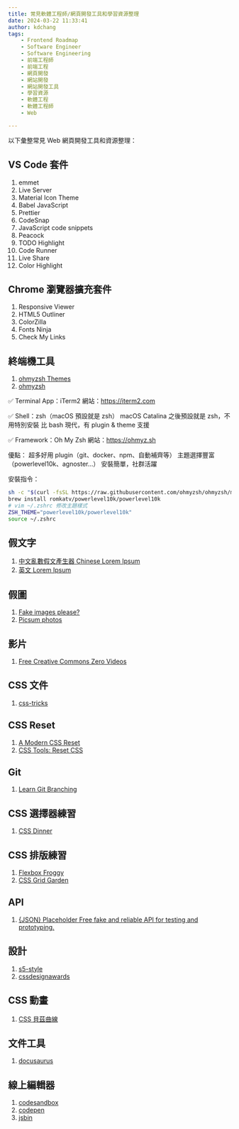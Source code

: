```yaml
---
title: 常見軟體工程師/網頁開發工具和學習資源整理
date: 2024-03-22 11:33:41
author: kdchang
tags: 
    - Frontend Roadmap
    - Software Engineer
    - Software Engineering
    - 前端工程師
    - 前端工程
    - 網頁開發
    - 網站開發
    - 網站開發工具
    - 學習資源
    - 軟體工程
    - 軟體工程師
    - Web

---
```


以下彙整常見 Web 網頁開發工具和資源整理：

## VS Code 套件
1. emmet
2. Live Server
3. Material Icon Theme
4. Babel JavaScript
5. Prettier
6. CodeSnap
7. JavaScript code snippets
8. Peacock
9. TODO Highlight
10. Code Runner
11. Live Share
12. Color Highlight

## Chrome 瀏覽器擴充套件
1. Responsive Viewer
2. HTML5 Outliner
3. ColorZilla
4. Fonts Ninja
5. Check My Links

## 終端機工具
1. [ohmyzsh Themes](https://github.com/ohmyzsh/ohmyzsh/wiki/Themes)
2. [ohmyzsh](https://github.com/ohmyzsh/ohmyzsh)

✅ Terminal App：iTerm2
網站：https://iterm2.com

✅ Shell：zsh（macOS 預設就是 zsh）
macOS Catalina 之後預設就是 zsh，不用特別安裝
比 bash 現代，有 plugin & theme 支援

✅ Framework：Oh My Zsh
網站：https://ohmyz.sh

優點：
超多好用 plugin（git、docker、npm、自動補齊等）
主題選擇豐富（powerlevel10k、agnoster...）
安裝簡單，社群活躍

安裝指令：
```bash
sh -c "$(curl -fsSL https://raw.githubusercontent.com/ohmyzsh/ohmyzsh/master/tools/install.sh)"
brew install romkatv/powerlevel10k/powerlevel10k
# vim ~/.zshrc 修改主題樣式
ZSH_THEME="powerlevel10k/powerlevel10k"
source ~/.zshrc
```

## 假文字
1. [中文亂數假文產生器 Chinese Lorem Ipsum](https://pinkylam.me/generator/chinese-lorem-ipsum/)
2. [英文 Lorem Ipsum](https://www.lipsum.com/)

## 假圖
1. [Fake images please?](https://fakeimg.pl/)
2. [Picsum photos](https://picsum.photos/)

## 影片
1. [Free Creative Commons Zero Videos](https://www.pexels.com/search/videos/creative%20commons%20zero/)

## CSS 文件
1. [css-tricks](https://css-tricks.com/)

## CSS Reset
1. [A Modern CSS Reset](https://www.joshwcomeau.com/css/custom-css-reset/)
2. [CSS Tools: Reset CSS](https://meyerweb.com/eric/tools/css/reset/)

## Git
1. [Learn Git Branching](https://learngitbranching.js.org/)

## CSS 選擇器練習
1. [CSS Dinner](https://flukeout.github.io/)

## CSS 排版練習
1. [Flexbox Froggy](https://flexboxfroggy.com/)
2. [CSS Grid Garden](https://cssgridgarden.com/)

## API
1. [{JSON} Placeholder Free fake and reliable API for testing and prototyping.](https://jsonplaceholder.typicode.com/)

## 設計
1. [s5-style](https://www.s5-style.com/)
2. [cssdesignawards](https://www.cssdesignawards.com/)

## CSS 動畫
1. [CSS 貝茲曲線](https://cubic-bezier.com/)

## 文件工具
1. [docusaurus](https://docusaurus.io/)

## 線上編輯器
1. [codesandbox](https://codesandbox.io/)
2. [codepen](https://codepen.io/)
3. [jsbin](https://jsbin.com/)
